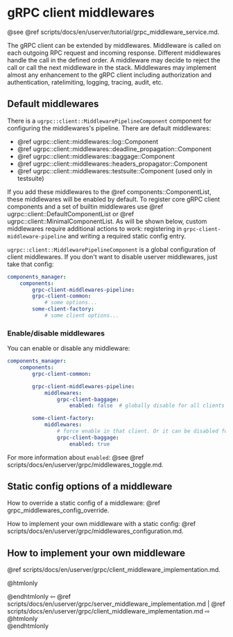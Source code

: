 # gRPC client middlewares

@see @ref scripts/docs/en/userver/tutorial/grpc_middleware_service.md.

The gRPC client can be extended by middlewares.
Middleware is called on each outgoing RPC request and incoming response.
Different middlewares handle the call in the defined order.
A middleware may decide to reject the call or call the next middleware in the stack.
Middlewares may implement almost any enhancement to the gRPC client including authorization
and authentication, ratelimiting, logging, tracing, audit, etc.

## Default middlewares

There is a `ugrpc::client::MiddlewarePipelineComponent` component for configuring the middlewares's pipeline. 
There are default middlewares:
 - @ref ugrpc::client::middlewares::log::Component
 - @ref ugrpc::client::middlewares::deadline_propagation::Component
 - @ref ugrpc::client::middlewares::baggage::Component
 - @ref ugrpc::client::middlewares::headers_propagator::Component
 - @ref ugrpc::client::middlewares::testsuite::Component (used only in testsuite)

If you add these middlewares to the @ref components::ComponentList, these middlewares will be enabled by default. 
To register core gRPC client components and a set of builtin middlewares use @ref ugrpc::client::DefaultComponentList or @ref ugrpc::client::MinimalComponentList.
As will be shown below, custom middlewares require additional actions to work: registering in `grpc-client-middleware-pipeline` and writing a required static config entry.

`ugrpc::client::MiddlewarePipelineComponent` is a global configuration of client middlewares.
If you don't want to disable userver middlewares, just take that config:

```yaml
components_manager:
    components:
        grpc-client-middlewares-pipeline:
        grpc-client-common:
            # some options...
        some-client-factory:
            # some client options...
```

### Enable/disable middlewares

You can enable or disable any middleware:

```yaml
components_manager:
    components:
        grpc-client-common:

        grpc-client-middlewares-pipeline:
            middlewares:
                grpc-client-baggage:
                    enabled: false  # globally disable for all clients

        some-client-factory:
            middlewares:
                # force enable in that client. Or it can be disabled for special clients
                grpc-client-baggage:
                    enabled: true

```

For more information about `enabled`:
@see @ref scripts/docs/en/userver/grpc/middlewares_toggle.md.


## Static config options of a middleware

How to override a static config of a middleware: @ref grpc_middlewares_config_override.

How to implement your own middleware with a static config: @ref scripts/docs/en/userver/grpc/middlewares_configuration.md.


## How to implement your own middleware

@ref scripts/docs/en/userver/grpc/client_middleware_implementation.md.


@htmlonly <div class="bottom-nav"> @endhtmlonly
⇦ @ref scripts/docs/en/userver/grpc/server_middleware_implementation.md | @ref scripts/docs/en/userver/grpc/client_middleware_implementation.md ⇨
@htmlonly </div> @endhtmlonly
